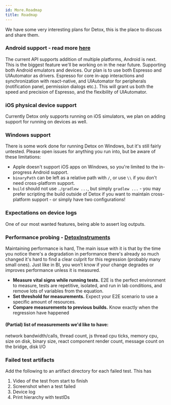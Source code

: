 ```yaml
---
id: More.Roadmap
title: Roadmap
---
```


We have some very interesting plans for Detox, this is the place to discuss and share them.

### Android support - read more [here](More.AndroidSupportStatus.md)
The current API supports addition of multiple platforms, Android is next. This is the biggest feature we'll be working on in the near future. Supporting both Android emulators and devices. Our plan is to use both Espresso and UIAutomator as drivers. Espresso for core in-app interactions and synchronization with react-native, and UIAutomator for peripherals (notification panel, permission dialogs etc.). This will grant us both the speed and precision of Espresso, and the flexibility of UIAutomator.

### iOS physical device support
Currently Detox only supports running on iOS simulators, we plan on adding support for running on devices as well.

### Windows support
There is some work done for running Detox on Windows, but it's still fairly untested. Please open issues for anything you run into, but be aware of these limitations:

- Apple doesn't support iOS apps on Windows, so you're limited to the in-progress Android support.
- `binaryPath` can be left as a relative path with `/`, or use `\\` if you don't need cross-platform support.
- `build` should not use `./gradlew ...`, but simply `gradlew ...` - you may prefer scripting the build outside of Detox if you want to maintain cross-platform support - or simply have two configurations!

### Expectations on device logs
One of our most wanted features, being able to assert log outputs.

### Performance probing - [DetoxInstruments](https://github.com/wix/detoxinstruments)
Maintaining performance is hard, The main issue with it is that by the time you notice there's a degradation in performance there's already so much changed it's hard to find a clear culprit for this regression (probably many small ones). Just like in BI, you won’t know if your change degrades or improves performance unless it is measured.

* **Measure vital signs while running tests.**
E2E is the perfect environment to measure, tests are repetitive, isolated, and run in lab conditions, and remove lots of variables from the equation.
* **Set threshold for measurements.**
Expect your E2E scenario to use a specific amount of resources.
* **Compare measurements to previous builds.**
Know exactly when the regression have happened

#### (Partial) list of measurements we'd like to have:
network bandwidth/calls, thread count, js thread cpu ticks, memory cpu, size on disk, binary size, react component render count, message count on the bridge, disk I/O


### Failed test artifacts
Add the following to an artifact directory for each failed test. This has

1. Video of the test from start to finish
2. Screenshot when a test failed
2. Device log
3. Print hierarchy with testIDs
